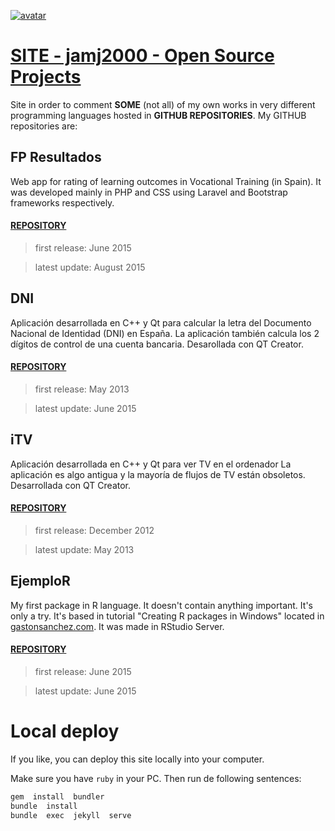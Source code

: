 [![avatar](https://avatars2.githubusercontent.com/u/2934084?v=3&s=460)](http://jamj2000.github.io)

# [SITE - jamj2000 - Open Source Projects](http://jamj2000.github.io)
Site in order to comment **SOME** (not all) of my own works in very different programming languages hosted in **GITHUB REPOSITORIES**.
My GITHUB repositories are:


## FP Resultados
Web app for rating of learning outcomes in Vocational Training (in Spain). It was developed mainly in PHP and CSS using Laravel and Bootstrap frameworks respectively.

#### [REPOSITORY](https://github.com/jamj2000/fp-resultados.git)
>first release: June 2015

>latest update: August 2015


## DNI
Aplicación desarrollada en C++ y Qt para calcular la letra del Documento Nacional de Identidad (DNI) en España.
La aplicación también calcula los 2 dígitos de control de una cuenta bancaria. Desarollada con QT Creator.

#### [REPOSITORY](https://github.com/jamj2000/dni.git)
>first release: May 2013

>latest update: June 2015 



## iTV
Aplicación desarrollada en C++ y Qt para ver TV en el ordenador
La aplicación es algo antigua y la mayoría de flujos de TV están obsoletos. Desarrollada con QT Creator.

#### [REPOSITORY](https://github.com/jamj2000/iTV.git)
>first release: December 2012

>latest update: May 2013


## EjemploR
My first package in R language. It doesn't contain anything important. It's only a try.
It's based in tutorial "Creating R packages in Windows" located in [gastonsanchez.com](http://gastonsanchez.com/teaching/). It was made in RStudio Server.

#### [REPOSITORY](https://github.com/jamj2000/ejemploR.git)
>first release: June 2015

>latest update: June 2015


# Local deploy

If you like, you can deploy this site locally into your computer.

Make sure you have `ruby` in your PC. Then run de following sentences:

```bash
gem  install  bundler
bundle  install
bundle  exec  jekyll  serve
```
